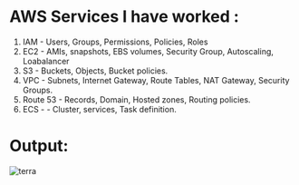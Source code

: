# AWS Services I have worked :

1. IAM      - Users, Groups, Permissions, Policies, Roles
2. EC2      - AMIs, snapshots, EBS volumes, Security Group, Autoscaling, Loabalancer
3. S3       - Buckets, Objects, Bucket policies.
4. VPC      - Subnets, Internet Gateway, Route Tables, NAT Gateway, Security Groups.
5. Route 53 - Records, Domain, Hosted zones, Routing policies.
6. ECS -    - Cluster, services, Task definition.

# Output:

![terra](https://github.com/arunawsdevops/March-devops-batch/assets/163020616/fe7bc4d9-dad2-4915-ae03-5931fd681382)
